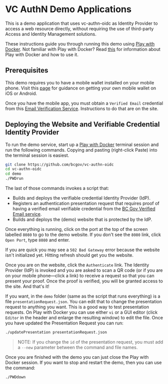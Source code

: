 # VC AuthN Demo Applications

This is a demo application that uses vc-authn-oidc as Identity Provider to access a web resource directly, without requiring the use of third-party Access and Identity Management solutions.

These instructions guide you through running this demo using [Play with Docker](https://labs.play-with-docker.com/). Not familiar with Play with Docker?  Read [this](https://github.com/cloudcompass/ToIPLabs/blob/master/docs/LFS173x/RunningLabs.md#running-on-play-with-docker) for information about Play with Docker and how to use it.

## Prerequisites

This demo requires you to have a mobile wallet installed on your mobile phone. Visit this [page](https://github.com/bcgov/identity-kit-poc/blob/master/docs/GettingApp.md) for guidance on getting your own mobile wallet on iOS or Android.

Once you have the mobile app, you must obtain a `Verified Email` credential from this [Email Verification Service](https://email-verification.vonx.io). Instructions to do that are on the site.

## Deploying the Website and Verifiable Credential Identity Provider

To run the demo service, start up a [Play with Docker](https://labs.play-with-docker.com/) terminal session and run the following commands. Copying and pasting (right-click Paste) into the terminal session is easiest.

``` bash
git clone https://github.com/bcgov/vc-authn-oidc
cd vc-authn-oidc
cd demo
./PWDrun

```

The last of those commands invokes a script that:

- Builds and deploys the verifiable credential Identity Provider (IdP).
- Registers an authentication presentation request that requires proof of having a verified email verifiable credential from the [BC Gov Verified Email service](https://email-verification.vonx.io/).
- Builds and deploys the (demo) website that is protected by the IdP.

Once everything is running, click on the port at the top of the screen labelled `8080` to go to the demo website. If you don't see the `8080` link, click `Open Port`, type `8080` and enter.

If you are quick you may see a `502 Bad Gateway` error because the website isn't initialized yet. Hitting refresh should get you the website.

Once you are on the website, click the `Authenticate` link. The Identity Provider (IdP) is invoked and you are asked to scan a QR code (or if you are on your mobile phone&mdash;click a link) to receive a request so that you can present your proof. Once the proof is verified, you will be granted access to the site. And that's it!

If you want, in the `demo` folder (same as the script that runs everything) is a file `presentationRequest.json`. You can edit that to change the presentation request to anything you want. This is a good way to test presentation requests. On Play with Docker you can use either `vi` or a GUI editor (click `Editor` in the header and enlarge the resulting window) to edit the file. Once you have updated the Presentation Request you can run:

``` bash
./updatePresentation presentationRequest.json

```

> NOTE: If you change the `id` of the presentation request, you must add a `--new` parameter between the command and file names.

Once you are finished with the demo you can just close the Play with Docker session. If you want to stop and restart the demo, then you can use the command:

``` bash
./PWDdown

```
